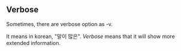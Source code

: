 ## Verbose

Sometimes, there are verbose option as -v.

It means in korean, "말이 많은".
*Verbose* means that it will show more extended information.
